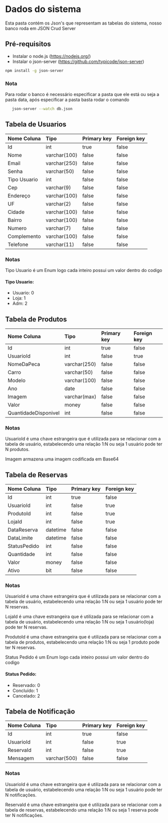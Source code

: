 # Dados do sistema

Esta pasta contém os Json's que representam as tabelas do sistema, nosso banco roda em JSON Crud Server

## Pré-requisitos
 - Instalar o node.js (https://nodejs.org/)
 - Instalar o json-server (https://github.com/typicode/json-server)

  ```bash
  npm install -g json-server
  ```

### Nota

Para rodar o banco é necessário especificar a pasta que ele está ou seja a pasta data, após especificar a pasta basta rodar o comando

 ```bash
    json-server --watch db.json
  ```

## Tabela de Usuarios

| Nome Coluna | Tipo | Primary key | Foreign key |
| :---  |     :---      |  :--- | :---   |
| Id | int | true   | false |
| Nome | varchar(100)  | false     | false |
| Email | varchar(250) | false | false |
| Senha | varchar(50) | false | false |
| Tipo Usuario | int | false | false |
| Cep | varchar(9) | false | false |
| Endereço | varchar(100) | false | false |
| UF | varchar(2) | false | false |
| Cidade | varchar(100) | false | false |
| Bairro | varchar(100) | false | false |
| Numero | varchar(7) | false | false |
| Complemento | varchar(100) | false | false |
| Telefone | varchar(11) | false | false |

### Notas

Tipo Usuario é um Enum logo cada inteiro possui um valor dentro do codigo

#### Tipo Usuario:
- Usuario: 0
- Loja: 1
- Adm: 2

## Tabela de Produtos

| Nome Coluna | Tipo | Primary key | Foreign key |
| :---  |     :---      |  :--- | :---   |
| Id | int | true   | false |
| UsuarioId | int  | false     | true |
| NomeDaPeca | varchar(250) | false | false |
| Carro | varchar(50) | false | false |
| Modelo | varchar(100) | false | false |
| Ano | date | false | false |
| Imagem | varchar(max) | false | false |
| Valor | money | false | false |
| QuantidadeDisponivel | int | false | false |

### Notas

UsuarioId é uma chave estrangeira que é utilizada para se relacionar com a tabela de usuário, estabelecendo uma relação 1:N ou seja 1 usuário pode ter N produtos.

Imagem armazena uma imagem codificada em Base64

## Tabela de Reservas

| Nome Coluna | Tipo | Primary key | Foreign key |
| :---  |     :---      |  :--- | :---   |
| Id | int | true   | false |
| UsuarioId | int  | false     | true |
| ProdutoId | int | false | true |
| LojaId | int | false | true |
| DataReserva | datetime | false | false |
| DataLimite | datetime | false | false |
| StatusPedido | int | false | false |
| Quantidade | int | false | false |
| Valor | money | false | false |
| Ativo | bit | false | false |

### Notas

UsuarioId é uma chave estrangeira que é utilizada para se relacionar com a tabela de usuário, estabelecendo uma relação 1:N ou seja 1 usuário pode ter N reservas.

LojaId é uma chave estrangeira que é utilizada para se relacionar com a tabela de usuário, estabelecendo uma relação 1:N ou seja 1 usuário(loja) pode ter N reservas.

ProdutoId é uma chave estrangeira que é utilizada para se relacionar com a tabela de produtos, estabelecendo uma relação 1:N ou seja 1 produto pode ter N reservas.

Status Pedido é um Enum logo cada inteiro possui um valor dentro do codigo

#### Status Pedido:
- Reservado: 0
- Concluído: 1
- Cancelado: 2

## Tabela de Notificação

| Nome Coluna | Tipo | Primary key | Foreign key |
| :---  |     :---      |  :--- | :---   |
| Id | int | true   | false |
| UsuarioId | int  | false     | true |
| ReservaId | int | false | true |
| Mensagem | varchar(500) | false | false |

### Notas

UsuarioId é uma chave estrangeira que é utilizada para se relacionar com a tabela de usuário, estabelecendo uma relação 1:N ou seja 1 usuário pode ter N notificações.

ReservaId é uma chave estrangeira que é utilizada para se relacionar com a tabela de reservas, estabelecendo uma relação 1:N ou seja 1 reserva pode ter N notificações.